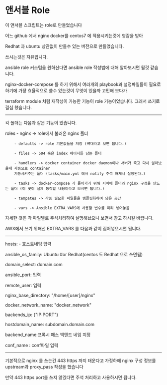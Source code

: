 # 앤서블 Role

이 앤서블 스크립트는 role로 만들었습니다

어느 github 에서 nginx docker를 centos7 에 적용시키는것에 영감을 받아 

Redhat 과 ubuntu 상관없이 만들수 있는 버전으로 만들었습니다.

쓰시는것은 자유입니다.

ansible role 커스텀을 원하신다면 ansible role 작성법에 대해 알아보시면 될것 같습니다.

nginx-docker-compose 를 하기 위해서 여러개의 playbook과 설정파일들이 필요로 하기에 가장 효율적으로 쓸수 있는것이 무엇이 있을까 고민해 보다가 

terraform module 처럼 재작성이 가능한 기능이 role 기능이었습니다. 그래서 쓰기로 결심 했습니다.


---

각 폴더는 다음과 같은 기능이 있습니다.

roles
    - nginx -> role에서 불러온 nginx 폴더

        - defaults -> role 기본값들을 저장 (뼈대라고 보면 됩니다.)

        - files -> 504 혹은 index 페이지를 담는 폴더

        - handlers -> docker container docker daemon이나 서버가 죽고 다시 살아났을때 자동으로 container 
        기동시켜주는 폴더 (tasks/main.yml 에서 notify 주석 해제시 실행된다.)

        - tasks -> docker-compose 가 돌아가기 위해 서버에 폴더와 nginx 구성을 만드는 폴더 (이 곳이 실제 동작할 내용이라고 보시면 됩니다.)
 
        - tempates -> 각종 필요한 파일들을 템플릿화하여 담은 공간
 
        - vars -> Ansible EXTRA_VARS에 사용할 변수를 미리 넣어놓음

자세한 것은 각 파일별로 주석처리하여 설명해놨으니 보면서 참고 하시길 바랍니다.

AWX에서 쓰기 위해선 EXTRA_VARS 를 다음과 같이 집어넣으시면 됩니다.

---
hosts: 
  \- 호스트네임 입력

ansible_os_family: Ubuntu #or Redhat(centos 도 Redhat 으로 쓰면됨)

domain_select: domain.com

ansible_port: 입력

remote_user: 입력

nginx_base_directory: "/home/\[user\]/nginx"

docker_network_name: "docker_network"

backends_ip: {"IP:PORT"}

hostdomain_name: subdomain.domain.com

backend_name:프록시 패스 백엔드 네임 지정

conf_name : conf파일 입력

---

기본적으로 nginx 를 쓰는건 443 https 까지 태운다고 가정하에 nginx 구성 정보를 upstream과 proxy_pass 작성을 했습니다

만약 443 https port를 쓰지 않겠다면 주석 처리하고 사용하시면 됩니다.


